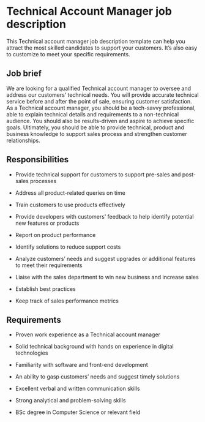 # Technical Account Manager job description
This Technical account manager job description template can help you attract the most skilled candidates to support your customers. It’s also easy to customize to meet your specific requirements.



## Job brief

We are looking for a qualified Technical account manager to oversee and address our customers’ technical needs. You will provide accurate technical service before and after the point of sale, ensuring customer satisfaction.
As a Technical account manager, you should be a tech-savvy professional, able to explain technical details and requirements to a non-technical audience. You should also be results-driven and aspire to achieve specific goals.
Ultimately, you should be able to provide technical, product and business knowledge to support sales process and strengthen customer relationships.


## Responsibilities

* Provide technical support for customers to support pre-sales and post-sales processes

* Address all product-related queries on time

* Train customers to use products effectively

* Provide developers with customers’ feedback to help identify potential new features or products

* Report on product performance

* Identify solutions to reduce support costs

* Analyze customers’ needs and suggest upgrades or additional features to meet their requirements

* Liaise with the sales department to win new business and increase sales

* Establish best practices

* Keep track of sales performance metrics


## Requirements

* Proven work experience as a Technical account manager

* Solid technical background with hands on experience in digital technologies

* Familiarity with software and front-end development

* An ability to gasp customers’ needs and suggest timely solutions

* Excellent verbal and written communication skills

* Strong analytical and problem-solving skills

* BSc degree in Computer Science or relevant field
